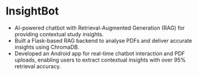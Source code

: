 # InsightBot
* AI-powered chatbot with Retrieval-Augmented Generation (RAG) for providing contextual study insights.
* Built a Flask-based RAG backend to analyse PDFs and deliver accurate insights using ChromaDB.
* Developed an Android app for real-time chatbot interaction and PDF uploads, enabling users to extract contextual insights with over 95% retrieval accuracy.
